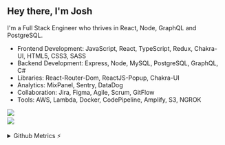 ## Hey there, I'm Josh
I'm a Full Stack Engineer who thrives in React, Node, GraphQL and PostgreSQL.
* Frontend Development: JavaScript, React, TypeScript, Redux, Chakra-UI, HTML5, CSS3, SASS
* Backend Development: Express, Node, MySQL, PostgreSQL, GraphQL, C#
* Libraries: React-Router-Dom, ReactJS-Popup, Chakra-UI
* Analytics: MixPanel, Sentry, DataDog
* Collaboration: Jira, Figma, Agile, Scrum, GitFlow
* Tools: AWS, Lambda, Docker, CodePipeline, Amplify, S3, NGROK

<p align="left">
  <a href="https://skillicons.dev/%22%3E">
    <img src="https://skillicons.dev/icons?i=js,react,typescript,redux,html,css,sass" /><br/>
    <img src="https://skillicons.dev/icons?i=graphql,nodejs,express,mysql,postgres,git,figma,jira" />
  </a>
</p>

<details>
<summary>Github Metrics ⚡</summary>

<p align="center">
    <img src="/github-metrics.svg" />
</p>
</details>
